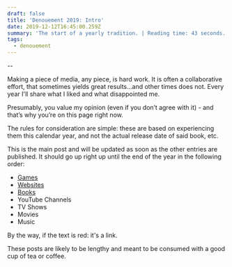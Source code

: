 ```yaml
---
draft: false
title: 'Denouement 2019: Intro'
date: 2019-12-12T16:45:00.259Z
summary: 'The start of a yearly tradition. | Reading time: 43 seconds.'
tags:
  - denouement
---
```

\--

Making a piece of media, any piece, is hard work. It is often a collaborative effort, that sometimes yields great results…and other times does not. Every year I'll share what I liked and what disappointed me.

Presumably, you value my opinion (even if you don’t agree with it) - and that’s why you’re on this page right now.

The rules for consideration are simple: these are based on experiencing them this calendar year, and not the actual release date of said book, etc.

This is the main post and will be updated as soon as the other entries are published. It should go up right up until the end of the year in the following order:

* [Games](https://blog.iamedson.com/posts/denouement-2019:-games/)
* [Websites](https://blog.iamedson.com/posts/denouement-2019:-websites/)
* [Books](https://blog.iamedson.com/posts/denouement-2019:-books/)
* YouTube Channels
* TV Shows
* Movies
* Music

By the way, if the text is red: it's a link.

These posts are likely to be lengthy and meant to be consumed with a good cup of tea or coffee.
